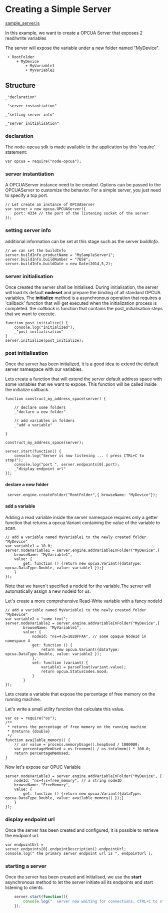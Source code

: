 Creating a Simple Server
=========================

[sample_server.js](#Structure "save: | jshint ")

In this example, we want to create a OPCUA Server that exposes 2 read/write variables

The server will expose the variable under a new folder named "MyDevice".

     + RootFolder
         + MyDevice
             + MyVariable1
             + MyVariable2

## Structure

    _"declaration"

    _"server instantiation"

    _"setting server info"

    _"server initialisation"


### declaration

The node-opcua sdk is made available to the application by this 'require' statement:

    var opcua = require("node-opcua");

### server instantiation

A OPCUAServer instance need to be created.
Options can be passed to the OPCUAServer to customize the behavior.
For a simple server, you just need to specify a tcp port.

    // Let create an instance of OPCUAServer
    var server = new opcua.OPCUAServer({
        port: 4334 // the port of the listening socket of the server
    });

### setting server info

additional information can be set at this stage such as the server *buildInfo*.

    // we can set the buildInfo
    server.buildInfo.productName = "MySampleServer1";
    server.buildInfo.buildNumber = "7658";
    server.buildInfo.buildDate = new Date(2014,5,2);

### server initialisation

Once created the server shall be initialised.
During initialisation, the server will load its default **nodeset** and prepare the binding of all standard OPCUA variables.
The **initialize** method is a asynchronous operation that requires a 'callback' function that will get executed
when the initialization process is completed. the *callback* is function that contains the post_initialisation
steps that we want to execute.

    function post_initialize() {
        console.log("initialized");
        _"post initialisation"
    }
    server.initialize(post_initialize);


### post initialisation

Once the server has been initialized, it is a good idea to extend the default server namespace with our variables.

Lets create a function that will extend the server default address space with some
variables that we want to expose. This function will be called inside the initialize callback.


    function construct_my_address_space(server) {

        // declare some folders
        _"declare a new folder"

        // add variables in folders
        _"add a variable"

    }

    construct_my_address_space(server);

    server.start(function() {
        console.log("Server is now listening ... ( press CTRL+C to stop)");
        console.log("port ", server.endpoints[0].port);
        _"display endpoint url"
    });


#### declare a new folder

     server.engine.createFolder("RootFolder",{ browseName: "MyDevice"});

#### add a variable

Adding a read variable inside the server namespace requires only a getter function that returns a opcua.Variant
containing the value of the variable to scan.

    // add a variable named MyVariable1 to the newly created folder "MyDevice"
    var variable1 = 10.0;
    server.nodeVariable1 = server.engine.addVariableInFolder("MyDevice",{
        browseName: "MyVariable1",
        value: {
            get: function () {return new opcua.Variant({dataType: opcua.DataType.Double, value: variable1 });}
        }
    });

Note that we haven't specified a nodeid for the variable.The server will automatically assign a new nodeId for us.

Let's create a more comprehensive Read-Write variable with a fancy nodeId

    // add a variable named MyVariable1 to the newly created folder "MyDevice"
    var variable2 = "some text";
    server.nodeVariable2 = server.engine.addVariableInFolder("MyDevice",{
            browseName: "MyVariable1",
            value: {
                nodeId: "ns=4;b=1020FFAA", // some opaque NodeId in namespace 4
                get: function () {
                    return new opcua.Variant({dataType: opcua.DataType.Double, value: variable2 });
                },
                set: function (variant) {
                    variable1 = parseFloat(variant.value);
                    return opcua.StatusCodes.Good;
                }
            }
    });

Lets create a variable that expose the percentage of free memory on the running machine.

Let's write a small utility function that calculate this value.

    var os = require("os");
    /**
     * returns the percentage of free memory on the running machine
     * @returns {double}
     */
    function available_memory() {
        // var value = process.memoryUsage().heapUsed / 1000000;
        var percentageMemUsed = os.freemem() / os.totalmem() * 100.0;
        return percentageMemUsed;
    }

Now let's expose our OPUC Variable

    server.nodeVariable3 = server.engine.addVariableInFolder("MyDevice", {
        nodeId: "ns=4;s=free_memory", // a string nodeID
        browseName: "FreeMemory",
        value: {
            get: function () {return new opcua.Variant({dataType: opcua.DataType.Double, value: available_memory() });}
        }
    });


### display endpoint url

Once the server has been created and configured, it is possible to retrieve the endpoint url.

    var endpointUrl = server.endpoints[0].endpointDescription().endpointUrl;
    console.log(" the primary server endpoint url is ", endpointUrl );


### starting a server

Once the server has been created and initialised, we use the **start** asynchronous method to let the server
initiate all its endpoints and start listening to clients.

```javascript
    server.start(function(){
        console.log("  server now waiting for connections. CTRL+C to stop");
    });
```


